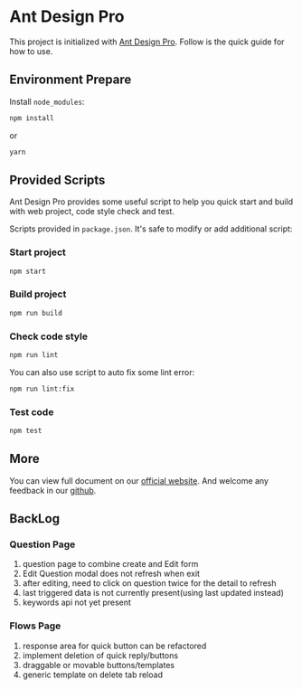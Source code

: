 # Ant Design Pro

This project is initialized with [Ant Design Pro](https://pro.ant.design). Follow is the quick guide for how to use.

## Environment Prepare

Install `node_modules`:

```bash
npm install
```

or

```bash
yarn
```

## Provided Scripts

Ant Design Pro provides some useful script to help you quick start and build with web project, code style check and test.

Scripts provided in `package.json`. It's safe to modify or add additional script:

### Start project

```bash
npm start
```

### Build project

```bash
npm run build
```

### Check code style

```bash
npm run lint
```

You can also use script to auto fix some lint error:

```bash
npm run lint:fix
```

### Test code

```bash
npm test
```

## More

You can view full document on our [official website](https://pro.ant.design). And welcome any feedback in our [github](https://github.com/ant-design/ant-design-pro).


## BackLog
### Question Page
1. question page to combine create and Edit form
2. Edit Question modal does not refresh when exit
3. after editing, need to click on question twice for the detail to refresh
4. last triggered data is not currently present(using last updated instead)
5. keywords api not yet present

### Flows Page
1. response area for quick button can be refactored
2. implement deletion of quick reply/buttons
3. draggable or movable buttons/templates
4. generic template on delete tab reload
